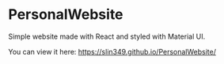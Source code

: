 # PersonalWebsite
Simple website made with React and styled with Material UI.

You can view it here: https://slin349.github.io/PersonalWebsite/
